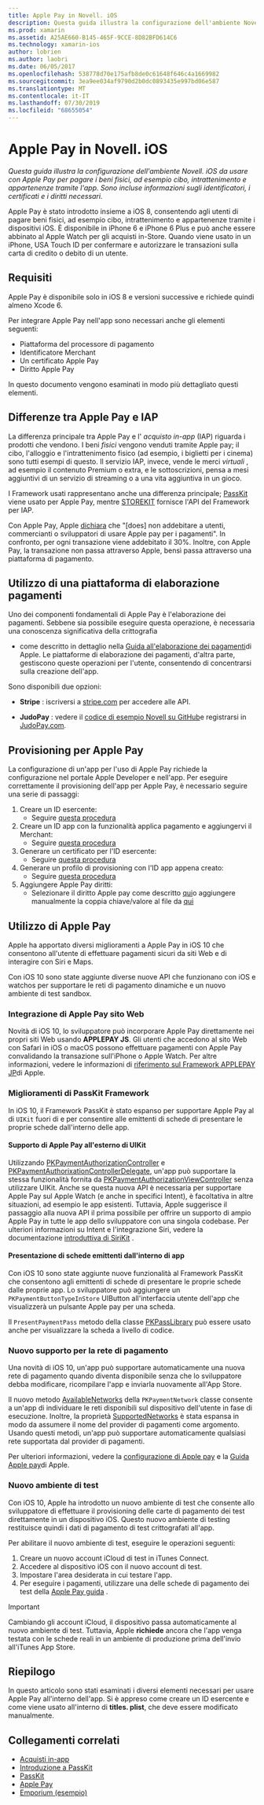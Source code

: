 ```yaml
---
title: Apple Pay in Novell. iOS
description: Questa guida illustra la configurazione dell'ambiente Novell. iOS da usare con Apple Pay per pagare i beni fisici, ad esempio cibo, intrattenimento e appartenenze tramite l'app. Sono incluse informazioni sugli identificatori, i certificati e i diritti necessari.
ms.prod: xamarin
ms.assetid: A25AE660-B145-465F-9CCE-8D82BFD614C6
ms.technology: xamarin-ios
author: lobrien
ms.author: laobri
ms.date: 06/05/2017
ms.openlocfilehash: 538778d70e175afb8de0c61648f646c4a1669982
ms.sourcegitcommit: 3ea9ee034af9790d2b0dc0893435e997bd06e587
ms.translationtype: MT
ms.contentlocale: it-IT
ms.lasthandoff: 07/30/2019
ms.locfileid: "68655054"
---
```

# <a name="apple-pay-in-xamarinios"></a>Apple Pay in Novell. iOS

_Questa guida illustra la configurazione dell'ambiente Novell. iOS da usare con Apple Pay per pagare i beni fisici, ad esempio cibo, intrattenimento e appartenenze tramite l'app. Sono incluse informazioni sugli identificatori, i certificati e i diritti necessari._

Apple Pay è stato introdotto insieme a iOS 8, consentendo agli utenti di pagare beni fisici, ad esempio cibo, intrattenimento e appartenenze tramite i dispositivi iOS. È disponibile in iPhone 6 e iPhone 6 Plus e può anche essere abbinato al Apple Watch per gli acquisti in-Store. Quando viene usato in un iPhone, USA Touch ID per confermare e autorizzare le transazioni sulla carta di credito o debito di un utente.

## <a name="requirements"></a>Requisiti

Apple Pay è disponibile solo in iOS 8 e versioni successive e richiede quindi almeno Xcode 6.

Per integrare Apple Pay nell'app sono necessari anche gli elementi seguenti:

- Piattaforma del processore di pagamento
- Identificatore Merchant
- Un certificato Apple Pay
- Diritto Apple Pay

In questo documento vengono esaminati in modo più dettagliato questi elementi.

## <a name="differences-between-apple-pay-and-iap"></a>Differenze tra Apple Pay e IAP

La differenza principale tra Apple Pay e l' *acquisto in-app* (IAP) riguarda i prodotti che vendono. I beni *fisici* vengono venduti tramite Apple pay; il cibo, l'alloggio e l'intrattenimento fisico (ad esempio, i biglietti per i cinema) sono tutti esempi di questo. Il servizio IAP, invece, vende le merci *virtuali* , ad esempio il contenuto Premium o extra, e le sottoscrizioni, pensa a mesi aggiuntivi di un servizio di streaming o a una vita aggiuntiva in un gioco.

I Framework usati rappresentano anche una differenza principale; [PassKit](https://developer.apple.com/library/ios/documentation/PassKit/Reference/PKPaymentAuthorizationViewController_Ref/) viene usato per Apple Pay, mentre [STOREKIT](https://developer.apple.com/library/ios/documentation/PassKit/Reference/PKPaymentAuthorizationViewController_Ref/) fornisce l'API del Framework per IAP.

Con Apple Pay, Apple [dichiara](https://developer.apple.com/apple-pay/Getting-Started-with-Apple-Pay.pdf) che "[does] non addebitare a utenti, commercianti o sviluppatori di usare Apple pay per i pagamenti". In confronto, per ogni transazione viene addebitato il 30%. Inoltre, con Apple Pay, la transazione non passa attraverso Apple, bensì passa attraverso una piattaforma di pagamento.

## <a name="using-a-payment-processor-platform"></a>Utilizzo di una piattaforma di elaborazione pagamenti

Uno dei componenti fondamentali di Apple Pay è l'elaborazione dei pagamenti. Sebbene sia possibile eseguire questa operazione, è necessaria una conoscenza significativa della crittografia
- come descritto in dettaglio nella [Guida all'elaborazione dei pagamenti](https://developer.apple.com/library/ios/ApplePay_Guide/ProcessPayment.html)di Apple.
Le piattaforme di elaborazione dei pagamenti, d'altra parte, gestiscono queste operazioni per l'utente, consentendo di concentrarsi sulla creazione dell'app.

Sono disponibili due opzioni:

- **Stripe** : iscriversi a [stripe.com](https://stripe.com/) per accedere alle API.

- **JudoPay** : vedere il [codice di esempio Novell su GitHub](https://github.com/Judopay/Xamarin-Sample-App)e registrarsi in [JudoPay.com](https://www.judopay.com/).

## <a name="provisioning-for-apple-pay"></a>Provisioning per Apple Pay

La configurazione di un'app per l'uso di Apple Pay richiede la configurazione nel portale Apple Developer e nell'app. Per eseguire correttamente il provisioning dell'app per Apple Pay, è necessario seguire una serie di passaggi:

1. Creare un ID esercente:
    - Seguire [questa procedura](~/ios/deploy-test/provisioning/capabilities/apple-pay-capabilities.md#merchantid)
2. Creare un ID app con la funzionalità applica pagamento e aggiungervi il Merchant:
    - Seguire [questa procedura](~/ios/deploy-test/provisioning/capabilities/apple-pay-capabilities.md#appid)
3. Generare un certificato per l'ID esercente:
    - Seguire [questa procedura](~/ios/deploy-test/provisioning/capabilities/apple-pay-capabilities.md#certificate)
4. Generare un profilo di provisioning con l'ID app appena creato:
    - Seguire [questa procedura](~/ios/get-started/installation/device-provisioning/manual-provisioning.md#provisioning)
5. Aggiungere Apple Pay diritti:
    - Selezionare il diritto Apple pay come descritto [qui](~/ios/deploy-test/provisioning/entitlements.md)o aggiungere manualmente la coppia chiave/valore al file da [qui](~/ios/deploy-test/provisioning/entitlements.md)

## <a name="working-with-apple-pay"></a>Utilizzo di Apple Pay

Apple ha apportato diversi miglioramenti a Apple Pay in iOS 10 che consentono all'utente di effettuare pagamenti sicuri da siti Web e di interagire con Siri e Maps.

Con iOS 10 sono state aggiunte diverse nuove API che funzionano con iOS e watchos per supportare le reti di pagamento dinamiche e un nuovo ambiente di test sandbox.

### <a name="apple-pay-website-integration"></a>Integrazione di Apple Pay sito Web

Novità di iOS 10, lo sviluppatore può incorporare Apple Pay direttamente nei propri siti Web usando **APPLEPAY JS**. Gli utenti che accedono al sito Web con Safari in iOS o macOS possono effettuare pagamenti con Apple Pay convalidando la transazione sull'iPhone o Apple Watch. Per altre informazioni, vedere le informazioni di [riferimento sul Framework APPLEPAY JP](https://developer.apple.com/reference/applepayjs)di Apple.

### <a name="passkit-framework-enhancements"></a>Miglioramenti di PassKit Framework

In iOS 10, il Framework PassKit è stato espanso per supportare Apple Pay al di `UIKit` fuori di e per consentire alle emittenti di schede di presentare le proprie schede dall'interno delle app.


#### <a name="supporting-apple-pay-outside-of-uikit"></a>Supporto di Apple Pay all'esterno di UIKit

Utilizzando [PKPaymentAuthorizationController](https://developer.apple.com/reference/passkit/pkpaymentauthorizationcontroller) e [PKPaymentAuthorixationControllerDelegate](https://developer.apple.com/reference/passkit/pkpaymentauthorizationcontrollerdelegate), un'app può supportare la stessa funzionalità fornita da [PKPaymentAuthorizationViewController](https://developer.apple.com/reference/passkit/pkpaymentauthorizationviewcontroller) senza utilizzare UIKit. Anche se questa nuova API è necessaria per supportare Apple Pay sul Apple Watch (e anche in specifici Intent), è facoltativa in altre situazioni, ad esempio le app esistenti. Tuttavia, Apple suggerisce il passaggio alla nuova API il prima possibile per offrire un supporto di ampio Apple Pay in tutte le app dello sviluppatore con una singola codebase. Per ulteriori informazioni su Intent e l'integrazione Siri, vedere la documentazione [introduttiva di SiriKit](~/ios/platform/sirikit/index.md) .

#### <a name="presenting-issuer-cards-from-within-apps"></a>Presentazione di schede emittenti dall'interno di app

Con iOS 10 sono state aggiunte nuove funzionalità al Framework PassKit che consentono agli emittenti di schede di presentare le proprie schede dalle proprie app. Lo sviluppatore può aggiungere un `PKPaymentButtonTypeInStore` UIButton all'interfaccia utente dell'app che visualizzerà un pulsante Apple pay per una scheda.

Il `PresentPaymentPass` metodo della classe [PKPassLibrary](https://developer.apple.com/reference/passkit/pkpasslibrary) può essere usato anche per visualizzare la scheda a livello di codice.

### <a name="new-payment-network-support"></a>Nuovo supporto per la rete di pagamento

Una novità di iOS 10, un'app può supportare automaticamente una nuova rete di pagamento quando diventa disponibile senza che lo sviluppatore debba modificare, ricompilare l'app e inviarla nuovamente all'App Store.

Il nuovo metodo [AvailableNetworks](https://developer.apple.com/reference/passkit/pkpaymentrequest/1833288-availablenetworks) della `PKPaymentNetwork` classe consente a un'app di individuare le reti disponibili sul dispositivo dell'utente in fase di esecuzione. Inoltre, la proprietà [SupportedNetworks](https://developer.apple.com/reference/passkit/pkpaymentrequest/1619329-supportednetworks) è stata espansa in modo da assumere il nome del provider di pagamenti come argomento. Usando questi metodi, un'app può supportare automaticamente qualsiasi rete supportata dal provider di pagamenti.

Per ulteriori informazioni, vedere la [configurazione di Apple pay](~/ios/platform/apple-pay.md) e la [Guida Apple pay](https://developer.apple.com/apple-pay/)di Apple.

### <a name="new-testing-environment"></a>Nuovo ambiente di test

Con iOS 10, Apple ha introdotto un nuovo ambiente di test che consente allo sviluppatore di effettuare il provisioning delle carte di pagamento dei test direttamente in un dispositivo iOS. Questo nuovo ambiente di testing restituisce quindi i dati di pagamento di test crittografati all'app.

Per abilitare il nuovo ambiente di test, eseguire le operazioni seguenti:

1. Creare un nuovo account iCloud di test in iTunes Connect.
2. Accedere al dispositivo iOS con il nuovo account di test.
3. Impostare l'area desiderata in cui testare l'app.
4. Per eseguire i pagamenti, utilizzare una delle schede di pagamento dei test della [Apple Pay guida](https://developer.apple.com/apple-pay/) .

> [!IMPORTANT]
> Cambiando gli account iCloud, il dispositivo passa automaticamente al nuovo ambiente di test. Tuttavia, Apple **richiede** ancora che l'app venga testata con le schede reali in un ambiente di produzione prima dell'invio all'iTunes App Store.

## <a name="summary"></a>Riepilogo

In questo articolo sono stati esaminati i diversi elementi necessari per usare Apple Pay all'interno dell'app. Si è appreso come creare un ID esercente e come viene usato all'interno di **titles. plist**, che deve essere modificato manualmente.

## <a name="related-links"></a>Collegamenti correlati

- [Acquisti in-app](~/ios/platform/in-app-purchasing/index.md)
- [Introduzione a PassKit](~/ios/platform/passkit.md)
- [PassKit](https://developer.apple.com/library/ios/documentation/PassKit/Reference/PKPaymentAuthorizationViewController_Ref/)
- [Apple Pay](https://developer.apple.com/apple-pay/)
- [Emporium (esempio)](https://docs.microsoft.com/samples/xamarin/ios-samples/ios9-emporium)
